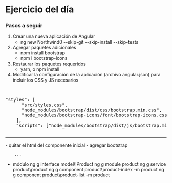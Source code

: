 # Ejercicio del día

### Pasos a seguir

1. Crear una nueva aplicación de Angular
	* ng new Northwind0 --skip-git --skip-install --skip-tests
2. Agregar paquetes adicionales
	* npm install bootstrap
	* npm i bootstrap-icons
3. Restaurar los paquetes requeridos
	* yarn, o npm install
4. Modificar la configuración de la aplicación (archivo angular.json) para incluir los CSS y JS necesarios
<br/>
	<pre>"styles": [
	  "src/styles.css",
	  "node_modules/bootstrap/dist/css/bootstrap.min.css",
	  "node_modules/bootstrap-icons/font/bootstrap-icons.css"
	],
	"scripts": ["node_modules/bootstrap/dist/js/bootstrap.min.js"]
	</pre>

<hr/>
- quitar el html del componente inicial
- agregar bootstrap
	
		...

- módulo
	ng g interface model\IProduct
	ng g module product
	ng g service product\product
	ng g component product\product-index -m product
	ng g component product\product-list -m product
